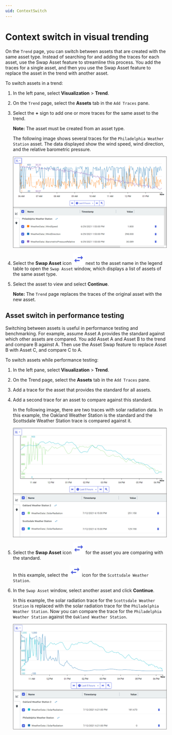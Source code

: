 ```yaml
---
uid: ContextSwitch
---
```


# Context switch in visual trending

On the `Trend` page, you can switch between assets that are created with the same asset type. Instead of searching for and adding the traces for each asset, use the Swap Asset feature to streamline this process. You add the traces for a single asset, and then you use the Swap Asset feature to replace the asset in the trend with another asset.  

To switch assets in a trend:

1. In the left pane, select **Visualization** > **Trend**.

1. On the `Trend` page, select the **Assets** tab in the `Add Traces` pane. 

1. Select the **+** sign to add one or more traces for the same asset to the trend.

   **Note:** The asset must be created from an asset type.

   The following image shows several traces for the `Philadelphia Weather Station` asset. The data displayed show the wind speed, wind direction, and the relative barometric pressure.

   ![Asset in trend](images/asset-trend.png)

1. Select the **Swap Asset** icon ![Swap Asset](../_icons/branded/swap-horizontal.svg) next to the asset name in the legend table to open the `Swap Asset` window, which displays a list of assets of the same asset type. 

1. Select the asset to view and select **Continue**.

   **Note:** The `Trend` page replaces the traces of the original asset with the new asset.

## Asset switch in performance testing

Switching between assets is useful in performance testing and benchmarking. For example, assume Asset A provides the standard against which other assets are compared. You add Asset A and Asset B to the trend and compare B against A. Then use the Asset Swap feature to replace Asset B with Asset C, and compare C to A.

To switch assets while performance testing:

1. In the left pane, select **Visualization** > **Trend**.

1. On the Trend page, select the **Assets** tab in the `Add Traces` pane. 

1. Add a trace for the asset that provides the standard for all assets.

1. Add a second trace for an asset to compare against this standard.

   In the following image, there are two traces with solar radiation data. In this example, the Oakland Weather Station is the standard and the Scottsdale Weather Station trace is compared against it.

   ![](images/testing-one.png)

1. Select the **Swap Asset** icon ![Swap Asset](../_icons/branded/swap-horizontal.svg) for the asset you are comparing with the standard.

   In this example, select the ![Swap Asset](../_icons/branded/swap-horizontal.svg) icon for the `Scottsdale Weather Station`.

1. In the `Swap Asset` window, select another asset and click **Continue**. 

   In this example, the solar radiation trace for the `Scottsdale Weather Station` is replaced with the solar radiation trace for the `Philadelphia Weather Station`. Now you can compare the trace for the `Philadelphia Weather Station` against the `Oakland Weather Station`.

   ![](images/testing-two.png)
